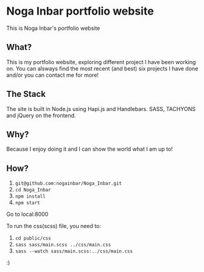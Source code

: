 # Noga Inbar portfolio website
This is Noga Inbar's portfolio website

## What?
This is my portfolio website, exploring different project I have been working on. You can alsways find the most recent (and best) six projects I have done and/or you can contact me for more!

## The Stack
The site is built in Node.js using Hapi.js and Handlebars. SASS, TACHYONS and jQuery on the frontend. 

## Why?
Because I enjoy doing it and I can show the world what I am up to!

## How?

1. ``` git@github.com:nogainbar/Noga_Inbar.git ```
2. ``` cd Noga_Inbar ```
3. ``` npm install ```
4. ``` npm start ```

Go to local:8000  

To run the css(scss) file, you need to:

1. ``` cd public/css ```
2. ``` sass sass/main.scss ../css/main.css ```
3. ``` sass --watch sass/main.scss:../css/main.css ```


:)






